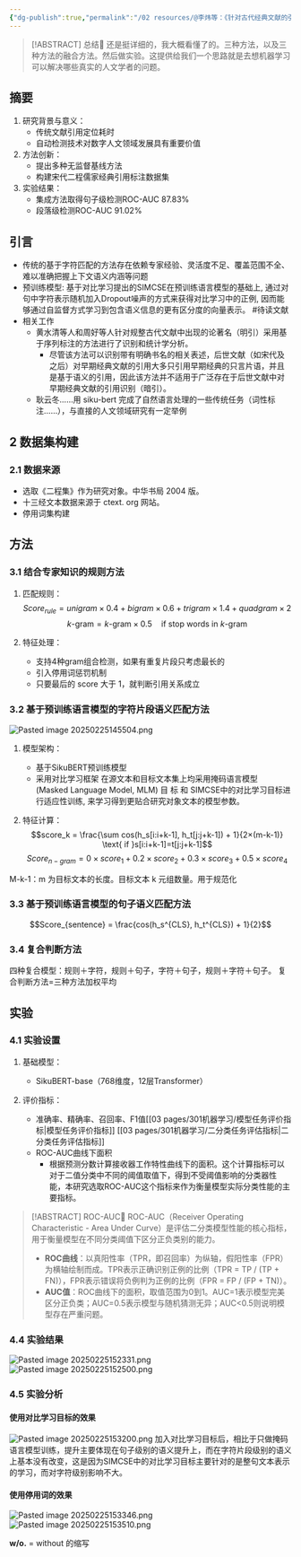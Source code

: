 ```yaml
---
{"dg-publish":true,"permalink":"/02 resources/@李炜等：《针对古代经典文献的引用查找问题的数据构建与匹配方法》/","created":"2025-02-25T13:03:25.940+08:00","updated":"2025-03-02T19:31:43.107+08:00"}
---
```


> [!ABSTRACT] 总结📔
>  还是挺详细的，我大概看懂了的。三种方法，以及三种方法的融合方法。然后做实验。这提供给我们一个思路就是去想机器学习可以解决哪些真实的人文学者的问题。
## 摘要
1. 研究背景与意义：
   - 传统文献引用定位耗时
   - 自动检测技术对数字人文领域发展具有重要价值
2. 方法创新：
   - 提出多种无监督基线方法
   - 构建宋代二程儒家经典引用标注数据集
3. 实验结果：
   - 集成方法取得句子级检测ROC-AUC 87.83%
   - 段落级检测ROC-AUC 91.02%
## 引言
- 传统的基于字符匹配的方法存在依赖专家经验、灵活度不足、覆盖范围不全、难以准确把握上下文语义内涵等问题
- 预训练模型: 基于对比学习提出的SIMCSE在预训练语言模型的基础上, 通过对句中字符表示随机加入Dropout噪声的方式来获得对比学习中的正例, 因而能够通过自监督方式学习到包含语义信息的更有区分度的向量表示。 #待读文献 
- 相关工作 
	- 黄水清等人和周好等人针对规整古代文献中出现的论著名（明引）采用基于序列标注的方法进行了识别和统计学分析。
		- 尽管该方法可以识别带有明确书名的相关表述，后世文献（如宋代及之后）对早期经典文献的引用大多只引用早期经典的只言片语，并且是基于语义的引用，因此该方法并不适用于广泛存在于后世文献中对早期经典文献的引用识别（暗引）。
	- 耿云冬……用 siku-bert 完成了自然语言处理的一些传统任务（词性标注……），与直接的人文领域研究有一定举例

## 2 数据集构建
### 2.1 数据来源
-   选取《二程集》作为研究对象。中华书局 2004 版。
-   十三经文本数据来源于 ctext. org 网站。
- 停用词集构建

## 方法
### 3.1 结合专家知识的规则方法

1. 匹配规则：
   $$Score_{rule} = unigram×0.4 + bigram×0.6 + trigram×1.4 + quadgram×2$$
   $$k\text{-gram} = k\text{-gram}×0.5 \quad \text{if stop words in } k\text{-gram}$$

2. 特征处理：
   - 支持4种gram组合检测，如果有重复片段只考虑最长的
   - 引入停用词惩罚机制
   - 只要最后的 score 大于 1，就判断引用关系成立

### 3.2 基于预训练语言模型的字符片段语义匹配方法

![Pasted image 20250225145504.png](/img/user/09%20settings/Z%20attachment/Pasted%20image%2020250225145504.png)

1. 模型架构：
   - 基于SikuBERT预训练模型
   - 采用对比学习框架 在源文本和目标文本集上均采用掩码语言模型 (Masked Language Model, MLM) 目 标 和 SIMCSE中的对比学习目标进行适应性训练, 来学习得到更贴合研究对象文本的模型参数。

2. 特征计算：
   $$score_k = \frac{\sum cos(h_s[i:i+k-1], h_t[j:j+k-1]) + 1}{2×(m-k-1)} \text{ if }s[i:i+k-1]=t[j:j+k-1]$$
   $$Score_{n-gram} = 0×score_1 + 0.2×score_2 + 0.3×score_3 + 0.5×score_4 $$

M-k-1：m 为目标文本的长度。目标文本 k 元组数量。用于规范化

### 3.3 基于预训练语言模型的句子语义匹配方法

$$Score_{sentence} = \frac{cos(h_s^{CLS}, h_t^{CLS}) + 1}{2}$$
### 3.4 复合判断方法 
四种复合模型：规则＋字符，规则＋句子，字符＋句子，规则＋字符＋句子。
复合判断方法=三种方法加权平均
## 实验
### 4.1 实验设置
1. 基础模型：
   - SikuBERT-base（768维度，12层Transformer）

2. 评价指标：
   - 准确率、精确率、召回率、F1值[[03 pages/301机器学习/模型任务评价指标\|模型任务评价指标]] [[03 pages/301机器学习/二分类任务评估指标\|二分类任务评估指标]]
   - ROC-AUC曲线下面积
      - 根据预测分数计算接收器工作特性曲线下的面积。这个计算指标可以对于二值分类中不同的阈值取值下，得到不受阈值影响的分类器性能，本研究选取ROC-AUC这个指标来作为衡量模型实际分类性能的主要指标。
> [!ABSTRACT] ROC-AUC📔
>  ROC-AUC（Receiver Operating Characteristic - Area Under Curve）是评估二分类模型性能的核心指标，用于衡量模型在不同分类阈值下区分正负类别的能力。
>  - **ROC曲线**：以真阳性率（TPR，即召回率）为纵轴，假阳性率（FPR）为横轴绘制而成。TPR表示正确识别正例的比例（TPR = TP / (TP + FN)），FPR表示错误将负例判为正例的比例（FPR = FP / (FP + TN)）。
>  - **AUC值**：ROC曲线下的面积，取值范围为0到1。AUC=1表示模型完美区分正负类；AUC=0.5表示模型与随机猜测无异；AUC<0.5则说明模型存在严重问题。

### 4.4 实验结果
![Pasted image 20250225152331.png](/img/user/09%20settings/Z%20attachment/Pasted%20image%2020250225152331.png)
![Pasted image 20250225152500.png](/img/user/09%20settings/Z%20attachment/Pasted%20image%2020250225152500.png)
### 4.5 实验分析 
#### 使用对比学习目标的效果
![Pasted image 20250225153200.png](/img/user/09%20settings/Z%20attachment/Pasted%20image%2020250225153200.png)
加入对比学习目标后，相比于只做掩码语言模型训练，提升主要体现在句子级别的语义提升上，而在字符片段级别的语义上基本没有改变，这是因为SIMCSE中的对比学习目标主要针对的是整句文本表示的学习，而对字符级别影响不大。
#### 使用停用词的效果
![Pasted image 20250225153346.png](/img/user/09%20settings/Z%20attachment/Pasted%20image%2020250225153346.png)
![Pasted image 20250225153510.png](/img/user/09%20settings/Z%20attachment/Pasted%20image%2020250225153510.png)

**w/o.** = without 的缩写
